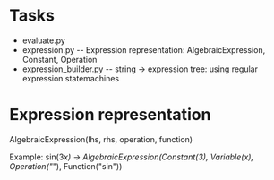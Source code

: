 # Tasks

- evaluate.py
- expression.py -- Expression representation: AlgebraicExpression, Constant, Operation
- expression_builder.py -- string -> expression tree: using regular expression statemachines

# Expression representation

AlgebraicExpression(lhs, rhs, operation, function)

Example: sin(3*x) -> AlgebraicExpression(Constant(3), Variable(x), Operation("*"), Function("sin"))
